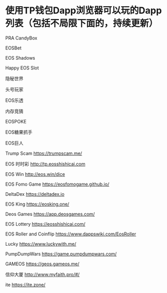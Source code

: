 # 使用TP钱包Dapp浏览器可以玩的Dapp列表（包括不局限下面的，持续更新）
PRA CandyBox

EOSBet

EOS Shadows

Happy EOS Slot

隐秘世界

头号玩家

EOS乐透

内存竞猜

EOSPOKE

EOS糖果抓手

EOS巨人

Trump Scam https://trumpscam.me/

EOS 时时彩 http://tp.eosshishicai.com

EOS Win http://eos.win/dice

EOS Fomo Game https://eosfomogame.github.io/

DeltaDex https://deltadex.io

EOS King https://eosking.one/

Deos Games https://app.deosgames.com/

EOS Lottery https://eosshishicai.com/

EOS Roller and Coinflip https://www.dappswiki.com/EosRoller

Lucky https://www.luckywith.me/

PumpDumpWars https://game.pumpdumpwars.com/

GAMEOS https://geos.gameos.me/

信仰大厦  http://www.myfaith.pro/#/

ite https://ite.zone/
